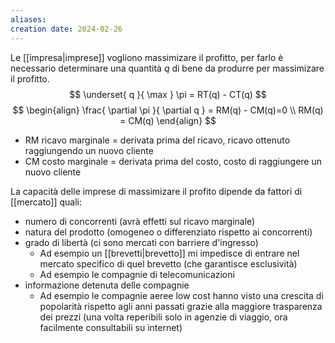 ```yaml
---
aliases: 
creation date: 2024-02-26
---
```


Le [[impresa|imprese]] vogliono massimizare il profitto, per farlo è necessario determinare una quantità $q$ di bene da produrre per massimizare il profitto.
$$ \underset{ q }{ \max } \pi = RT(q) - CT(q) $$
$$ \begin{align}
\frac{ \partial \pi }{ \partial q } = RM(q) - CM(q)=0 \\
RM(q) = CM(q)
\end{align} $$

- RM ricavo marginale = derivata prima del ricavo, ricavo ottenuto raggiungendo un nuovo cliente
- CM costo marginale = derivata prima del costo, costo di raggiungere un nuovo cliente

La capacità delle imprese di massimizare il profito dipende da fattori di [[mercato]] quali:
- numero di concorrenti (avrà effetti  sul ricavo marginale)
- natura del prodotto (omogeneo o differenziato rispetto ai concorrenti)
- grado di libertà (ci sono mercati con barriere d'ingresso)
	- Ad esempio un [[brevetti|brevetto]] mi impedisce di entrare nel mercato specifico di quel brevetto (che garantisce esclusività)
	- Ad esempio le compagnie di telecomunicazioni
- informazione detenuta delle compagnie
	- Ad esempio le compagnie aeree low cost hanno visto una crescita di popolarità rispetto agli anni passati grazie alla maggiore trasparenza dei prezzi (una volta reperibili solo in agenzie di viaggio, ora facilmente consultabili su internet)